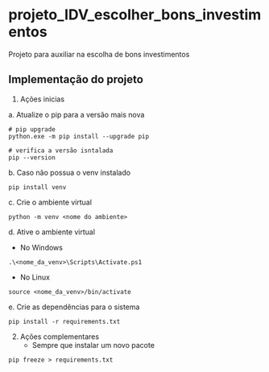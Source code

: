 # projeto_IDV_escolher_bons_investimentos
 Projeto para auxiliar na escolha de bons investimentos

## Implementação do projeto
1. Ações inicias

a. Atualize o pip para a versão mais nova
```
# pip upgrade
python.exe -m pip install --upgrade pip

# verifica a versão isntalada
pip --version
```
b. Caso não possua o venv instalado
```
pip install venv
```
   c. Crie o ambiente virtual
```
python -m venv <nome do ambiente>
```
   d. Ative o ambiente virtual
   * No Windows
```
.\<nome_da_venv>\Scripts\Activate.ps1
```
   * No Linux
```
source <nome_da_venv>/bin/activate
```
   e. Crie as dependências para o sistema
```
pip install -r requirements.txt
```
2. Ações complementares
   * Sempre que instalar um novo pacote
```
pip freeze > requirements.txt
```
